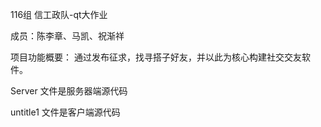 116组 信工政队-qt大作业

成员：陈李章、马凯、祝渐祥

项目功能概要：
    通过发布征求，找寻搭子好友，并以此为核心构建社交交友软件。

Server 文件是服务器端源代码

untitle1 文件是客户端源代码
